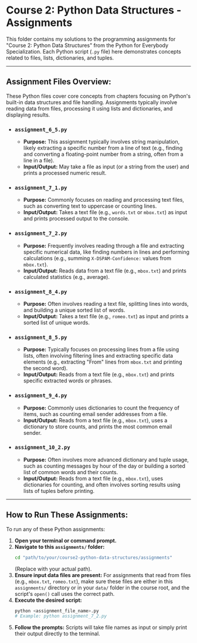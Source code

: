 # Course 2: Python Data Structures - Assignments

This folder contains my solutions to the programming assignments for "Course 2: Python Data Structures" from the Python for Everybody Specialization. Each Python script (`.py` file) here demonstrates concepts related to files, lists, dictionaries, and tuples.

---

## Assignment Files Overview:

These Python files cover core concepts from chapters focusing on Python's built-in data structures and file handling. Assignments typically involve reading data from files, processing it using lists and dictionaries, and displaying results.

* ### `assignment_6_5.py`
    * **Purpose:** This assignment typically involves string manipulation, likely extracting a specific number from a line of text (e.g., finding and converting a floating-point number from a string, often from a line in a file).
    * **Input/Output:** May take a file as input (or a string from the user) and prints a processed numeric result.

* ### `assignment_7_1.py`
    * **Purpose:** Commonly focuses on reading and processing text files, such as converting text to uppercase or counting lines.
    * **Input/Output:** Takes a text file (e.g., `words.txt` or `mbox.txt`) as input and prints processed output to the console.

* ### `assignment_7_2.py`
    * **Purpose:** Frequently involves reading through a file and extracting specific numerical data, like finding numbers in lines and performing calculations (e.g., summing `X-DSPAM-Confidence:` values from `mbox.txt`).
    * **Input/Output:** Reads data from a text file (e.g., `mbox.txt`) and prints calculated statistics (e.g., average).

* ### `assignment_8_4.py`
    * **Purpose:** Often involves reading a text file, splitting lines into words, and building a unique sorted list of words.
    * **Input/Output:** Takes a text file (e.g., `romeo.txt`) as input and prints a sorted list of unique words.

* ### `assignment_8_5.py`
    * **Purpose:** Typically focuses on processing lines from a file using lists, often involving filtering lines and extracting specific data elements (e.g., extracting "From" lines from `mbox.txt` and printing the second word).
    * **Input/Output:** Reads from a text file (e.g., `mbox.txt`) and prints specific extracted words or phrases.

* ### `assignment_9_4.py`
    * **Purpose:** Commonly uses dictionaries to count the frequency of items, such as counting email sender addresses from a file.
    * **Input/Output:** Reads from a text file (e.g., `mbox.txt`), uses a dictionary to store counts, and prints the most common email sender.

* ### `assignment_10_2.py`
    * **Purpose:** Often involves more advanced dictionary and tuple usage, such as counting messages by hour of the day or building a sorted list of common words and their counts.
    * **Input/Output:** Reads from a text file (e.g., `mbox.txt`), uses dictionaries for counting, and often involves sorting results using lists of tuples before printing.

---

## How to Run These Assignments:

To run any of these Python assignments:

1.  **Open your terminal or command prompt.**
2.  **Navigate to this `assignments/` folder:**
    ```bash
    cd "path/to/your/course2-python-data-structures/assignments"
    ```
    (Replace with your actual path).
3.  **Ensure input data files are present:** For assignments that read from files (e.g., `mbox.txt`, `romeo.txt`), make sure these files are either in this `assignments/` directory or in your `data/` folder in the course root, and the script's `open()` call uses the correct path.
4.  **Execute the desired script:**
    ```bash
    python <assignment_file_name>.py
    # Example: python assignment_7_2.py
    ```
5.  **Follow the prompts:** Scripts will take file names as input or simply print their output directly to the terminal.